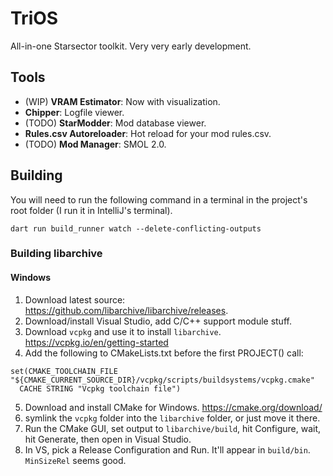 # TriOS

All-in-one Starsector toolkit. Very very early development.

## Tools

- (WIP) **VRAM Estimator**: Now with visualization.
- **Chipper**: Logfile viewer.
- (TODO) **StarModder**: Mod database viewer.
- **Rules.csv Autoreloader**: Hot reload for your mod rules.csv.
- (TODO) **Mod Manager**: SMOL 2.0.

## Building

You will need to run the following command in a terminal in the project's root folder (I run it in IntelliJ's terminal).

```
dart run build_runner watch --delete-conflicting-outputs
```

### Building libarchive
#### Windows
1. Download latest source: https://github.com/libarchive/libarchive/releases.
2. Download/install Visual Studio, add C/C++ support module stuff.
3. Download `vcpkg` and use it to install `libarchive`. https://vcpkg.io/en/getting-started
4. Add the following to CMakeLists.txt before the first PROJECT() call:
```
set(CMAKE_TOOLCHAIN_FILE "${CMAKE_CURRENT_SOURCE_DIR}/vcpkg/scripts/buildsystems/vcpkg.cmake"
  CACHE STRING "Vcpkg toolchain file")
```
5. Download and install CMake for Windows. https://cmake.org/download/
6. symlink the `vcpkg` folder into the  `libarchive` folder, or just move it there.
7. Run the CMake GUI, set output to `libarchive/build`, hit Configure, wait, hit Generate, then open in Visual Studio.
8. In VS, pick a Release Configuration and Run. It'll appear in `build/bin`. `MinSizeRel` seems good.
